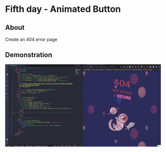 # Fifth day - Animated Button

## About

Create an 404 error page

## Demonstration

![image](error404.gif)